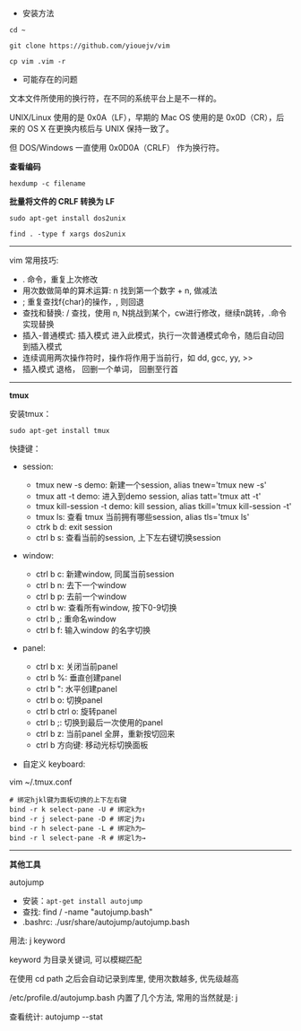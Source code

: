 - 安装方法

`cd ~`

`git clone https://github.com/yiouejv/vim`

`cp vim .vim -r`

- 可能存在的问题

文本文件所使用的换行符，在不同的系统平台上是不一样的。

UNIX/Linux 使用的是 0x0A（LF），早期的 Mac OS 使用的是 0x0D（CR），后来的 OS X 在更换内核后与 UNIX 保持一致了。

但 DOS/Windows 一直使用 0x0D0A（CRLF） 作为换行符。

**查看编码**

`hexdump -c filename`

**批量将文件的 CRLF 转换为 LF**

`sudo apt-get install dos2unix`

`find . -type f	xargs dos2unix`

---------------------------
vim 常用技巧:

- . 命令，重复上次修改
- 用次数做简单的算术运算: n<C-a> 找到第一个数字 + n, <C-x> 做减法
- ; 重复查找f{char}的操作，, 则回退
- 查找和替换: / 查找，使用 n, N挑战到某个，cw进行修改，继续n跳转，.命令实现替换
- 插入-普通模式: 插入模式<C-o> 进入此模式，执行一次普通模式命令，随后自动回到插入模式
- 连续调用两次操作符时，操作将作用于当前行，如 dd, gcc, yy, >>
- 插入模式 <C-h> 退格，<C-w> 回删一个单词，<C-u> 回删至行首

-------------------------

**tmux**

安装tmux：

`sudo apt-get install tmux`

快捷键：

- session:
    - tmux new -s demo: 新建一个session, alias tnew='tmux new -s'
    - tmux att -t demo: 进入到demo session, alias tatt='tmux att -t'
    - tmux kill-session -t demo: kill session, alias tkill='tmux kill-session -t'
    - tmux ls: 查看 tmux 当前拥有哪些session, alias tls='tmux ls'
    - ctrk b d: exit session
    - ctrl b s: 查看当前的session, 上下左右键切换session

- window:
    - ctrl b c: 新建window, 同属当前session
    - ctrl b n: 去下一个window
    - ctrl b p: 去前一个window
    - ctrl b w: 查看所有window, 按下0-9切换
    - ctrl b ,: 重命名window
    - ctrl b f: 输入window 的名字切换

- panel:
    - ctrl b x: 关闭当前panel
    - ctrl b %: 垂直创建panel
    - ctrl b ": 水平创建panel
    - ctrl b o: 切换panel
    - ctrl b ctrl o: 旋转panel
    - ctrl b ;: 切换到最后一次使用的panel
    - ctrl b z: 当前panel 全屏，重新按切回来
    - ctrl b 方向键: 移动光标切换面板

- 自定义 keyboard:

vim ~/.tmux.conf

```
# 绑定hjkl键为面板切换的上下左右键
bind -r k select-pane -U # 绑定k为↑
bind -r j select-pane -D # 绑定j为↓
bind -r h select-pane -L # 绑定h为←
bind -r l select-pane -R # 绑定l为→
```
-------------------------------

**其他工具**

autojump

- 安装：`apt-get install autojump`
- 查找: find / -name "autojump.bash"
- .bashrc: ./usr/share/autojump/autojump.bash

用法: j keyword

keyword 为目录关键词, 可以模糊匹配

在使用 cd path 之后会自动记录到库里, 使用次数越多, 优先级越高

/etc/profile.d/autojump.bash 内置了几个方法, 常用的当然就是: j

查看统计: autojump --stat

